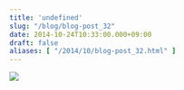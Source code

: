 ```yaml
---
title: 'undefined'
slug: "/blog/blog-post_32"
date: 2014-10-24T10:33:00.000+09:00
draft: false
aliases: [ "/2014/10/blog-post_32.html" ]
---
```


  

  
![](http://68.media.tumblr.com/ee1a5d8c6058e095b3f31796fd949ff8/tumblr_ndxx3twye61rwrdpxo1_1280.jpg)